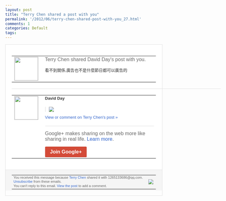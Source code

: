 ```yaml
---
layout: post
title: "Terry Chen shared a post with you"
permalink: '/2012/06/terry-chen-shared-post-with-you_27.html'
comments: 1
categories: Default
tags: 
---
```

<div style="border:solid 1px #dfdfdf;color:#686868;font:13px Arial"><div style="background-color:#fff;padding:20px;"><table cellpadding="0" cellspacing="0"><tr><td style="padding-right:15px;vertical-align:top"><a href="https://plus.google.com/_/notifications/ngemlink?&amp;emid=COjU88KU8LACFcZa5godpjUAAA&amp;path=%2F108643996575278738906&amp;dt=1340859939094"><img height="75" src="https://lh3.googleusercontent.com/-KKRGTyJ5Bl0/AAAAAAAAAAI/AAAAAAAAEEY/jllxqER5dCk/s75-c-k-a/photo.jpg" style="border:solid 1px #cccccc;" width="75"/></a></td><td style="width:578px;color:#333;font:13px Arial;vertical-align:top;"><div style="color:#686868;font:16px Arial;;padding-bottom:15px">Terry Chen shared David Day's post with you.</div><div style="padding-bottom:10px">看不到關係,廣告也不是什麼節日都可以廣告<wbr/>的</div></td></tr></table><div style="margin:20px 0;border-bottom:solid 1px #dfdfdf;width:670px;"></div><table cellpadding="0" cellspacing="0"><tr><td style="padding-right:15px;vertical-align:top"><a href="https://plus.google.com/_/notifications/ngemlink?&amp;emid=COjU88KU8LACFcZa5godpjUAAA&amp;path=%2F104112282175250961142&amp;dt=1340859939094"><img height="75" src="https://lh6.googleusercontent.com/-aHoTaDoiKug/AAAAAAAAAAI/AAAAAAABCIM/gr5NpF5ZTLo/s75-c-k-a/photo.jpg" style="border:solid 1px #cccccc;" width="75"/></a></td><td style="width:578px;color:#333;font:13px Arial;vertical-align:top;"><div style="font-weight:bold;padding-bottom:10px">David Day</div><div style="padding-bottom:10px"></div><div style="margin-bottom:10px;padding-left:10px; border-left:2px solid #EAEAEA"><span style="margin-right:5px"><a href="https://plus.google.com/_/notifications/ngemlink?&amp;emid=COjU88KU8LACFcZa5godpjUAAA&amp;path=%2F108643996575278738906%2Fposts%2FNf1L4MmqCac%3Fgpinv%3DAMIXal8FQ4_fdTrb4Mu0ICuwNsIFsSNhcnbmAeDl7GJz9OyMpK39aDavkV_0TvhpBbGIZllZDi9g2QeRSUebJUnFHKBaMxyoUaABNyVJSuOA8HRlilSJVZs&amp;dt=1340859939094" style="zSoyz;"><img border="0" src="https://lh6.googleusercontent.com/-NNLKfTNPXv4/T-vlyYpt8EI/AAAAAAABHaE/o6Sgllom3II/w160/%25E6%259C%25AA%25E5%2591%25BD%25E5%2590%258D.jpg" style="max-height:200px;max-width:275px"/></a></span></div><a href="https://plus.google.com/_/notifications/ngemlink?&amp;emid=COjU88KU8LACFcZa5godpjUAAA&amp;path=%2F108643996575278738906%2Fposts%2FNf1L4MmqCac%3Fgpinv%3DAMIXal8FQ4_fdTrb4Mu0ICuwNsIFsSNhcnbmAeDl7GJz9OyMpK39aDavkV_0TvhpBbGIZllZDi9g2QeRSUebJUnFHKBaMxyoUaABNyVJSuOA8HRlilSJVZs&amp;dt=1340859939094" style="color:#3366CC;text-decoration:none;">View or comment on Terry Chen's post »</a><div style="margin-top:20px;border-top:solid 1px #dfdfdf"><div style="padding:15px 0;color:#686868;font:16px Arial;">Google+ makes sharing on the web more like sharing in real life. <a href="http://www.google.com/+/learnmore/" style="color:#3366CC;text-decoration:none;">Learn more</a>.</div><a href="https://plus.google.com/_/notifications/ngemlink?&amp;emid=COjU88KU8LACFcZa5godpjUAAA&amp;path=%2F%3Fgpinv%3DAMIXal8FQ4_fdTrb4Mu0ICuwNsIFsSNhcnbmAeDl7GJz9OyMpK39aDavkV_0TvhpBbGIZllZDi9g2QeRSUebJUnFHKBaMxyoUaABNyVJSuOA8HRlilSJVZs&amp;dt=1340859939094" style="display:inline-block;padding:7px 15px;background-color:#d44b38; color:#fff;font-size:16px; font-weight:bold;border-radius:2px;-webkit-border-radius:2px; -moz-border-radius:2px;border:solid 1px #c43b28; white-space:nowrap;text-decoration:none">Join Google+</a></div></td></tr></table></div><div style="border-top:solid 1px #dfdfdf;padding:0 20px; background-color:#f5f5f5"><table cellpadding="0" cellspacing="0" style="height:50px"><tbody><tr><td style="vertical-align:middle;width:100%; color:#636363;font:11px Arial; line-height:120%">You received this message because <a href="https://plus.google.com/_/notifications/ngemlink?&amp;emid=COjU88KU8LACFcZa5godpjUAAA&amp;path=%2F108643996575278738906%3Fgpinv%3DAMIXal8FQ4_fdTrb4Mu0ICuwNsIFsSNhcnbmAeDl7GJz9OyMpK39aDavkV_0TvhpBbGIZllZDi9g2QeRSUebJUnFHKBaMxyoUaABNyVJSuOA8HRlilSJVZs&amp;dt=1340859939094" style="color:#3366CC;text-decoration:none;">Terry Chen</a> shared it with 1265133686@qq.com. <a href="https://plus.google.com/_/notifications/ngemlink?&amp;emid=COjU88KU8LACFcZa5godpjUAAA&amp;path=%2F_%2Fnonplus%2Femailsettings%3Fgpinv%3DAMIXal8FQ4_fdTrb4Mu0ICuwNsIFsSNhcnbmAeDl7GJz9OyMpK39aDavkV_0TvhpBbGIZllZDi9g2QeRSUebJUnFHKBaMxyoUaABNyVJSuOA8HRlilSJVZs%26est%3DADH5u8Wa6O25TZVKaVnD4nGa7tneo-zAi8X-oV0JaEl57k6A-lzzaGFLezXbpY2Fgw8Po_w7vi3_SmhZgNUuPmpzqdEmrCf2rj-TSfu_b5WSAZb42dLqRCzt5dof0e-9WY8xPOYmPISg&amp;dt=1340859939094" style="color:#3366CC;text-decoration:none;">Unsubscribe</a> from these emails.<br/>You can't reply to this email. <a href="https://plus.google.com/_/notifications/ngemlink?&amp;emid=COjU88KU8LACFcZa5godpjUAAA&amp;path=%2F108643996575278738906%2Fposts%2FNf1L4MmqCac%3Fgpinv%3DAMIXal8FQ4_fdTrb4Mu0ICuwNsIFsSNhcnbmAeDl7GJz9OyMpK39aDavkV_0TvhpBbGIZllZDi9g2QeRSUebJUnFHKBaMxyoUaABNyVJSuOA8HRlilSJVZs&amp;dt=1340859939094" style="color:#3366CC;text-decoration:none;">View the post</a> to add a comment.<br/></td><td><img src="https://ssl.gstatic.com/s2/oz/images/notifications/logo/google-plus-6617a72bb36cc548861652780c9e6ff1.png"/></td></tr></tbody></table></div></div>